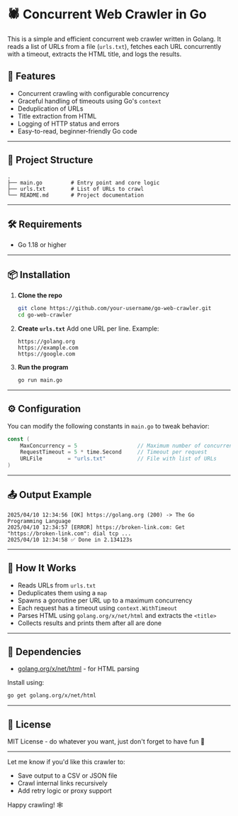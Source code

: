 # 🕷️ Concurrent Web Crawler in Go

This is a simple and efficient concurrent web crawler written in Golang. It reads a list of URLs from a file (`urls.txt`), fetches each URL concurrently with a timeout, extracts the HTML title, and logs the results.

## 🚀 Features

- Concurrent crawling with configurable concurrency
- Graceful handling of timeouts using Go's `context`
- Deduplication of URLs
- Title extraction from HTML
- Logging of HTTP status and errors
- Easy-to-read, beginner-friendly Go code

---

## 📂 Project Structure

```
.
├── main.go         # Entry point and core logic
├── urls.txt        # List of URLs to crawl
└── README.md       # Project documentation
```

---

## 🛠️ Requirements

- Go 1.18 or higher

---

## 📦 Installation

1. **Clone the repo**
   ```bash
   git clone https://github.com/your-username/go-web-crawler.git
   cd go-web-crawler
   ```

2. **Create `urls.txt`**
   Add one URL per line. Example:
   ```
   https://golang.org
   https://example.com
   https://google.com
   ```

3. **Run the program**
   ```bash
   go run main.go
   ```

---

## ⚙️ Configuration

You can modify the following constants in `main.go` to tweak behavior:

```go
const (
    MaxConcurrency = 5                   // Maximum number of concurrent HTTP requests
    RequestTimeout = 5 * time.Second     // Timeout per request
    URLFile        = "urls.txt"          // File with list of URLs
)
```

---

## 📤 Output Example

```
2025/04/10 12:34:56 [OK] https://golang.org (200) -> The Go Programming Language
2025/04/10 12:34:57 [ERROR] https://broken-link.com: Get "https://broken-link.com": dial tcp ...
2025/04/10 12:34:58 ✅ Done in 2.134123s
```

---

## 🧠 How It Works

- Reads URLs from `urls.txt`
- Deduplicates them using a `map`
- Spawns a goroutine per URL up to a maximum concurrency
- Each request has a timeout using `context.WithTimeout`
- Parses HTML using `golang.org/x/net/html` and extracts the `<title>`
- Collects results and prints them after all are done

---

## 🔧 Dependencies

- [golang.org/x/net/html](https://pkg.go.dev/golang.org/x/net/html) - for HTML parsing

Install using:

```bash
go get golang.org/x/net/html
```

---

## 📄 License

MIT License - do whatever you want, just don't forget to have fun 🐹

---

Let me know if you'd like this crawler to:
- Save output to a CSV or JSON file
- Crawl internal links recursively
- Add retry logic or proxy support

Happy crawling! 🕸️
